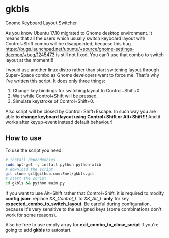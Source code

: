 # gkbls
Gnome Keyboard Layout Switcher

As you know Ubuntu 17.10 migrated to Gnome desktop environment. It means that all the users which usually switch keyboard layout with Control+Shift combo will be disappointed, because this bug https://bugs.launchpad.net/ubuntu/+source/gnome-settings-daemon/+bug/1245473 is still not fixed. You can't use that combo to switch layout at the moment!!!

I would use another linux distro rather than start switching layout through Super+Space combo as Gnome developers want to force me. That's why I've written this script. It does only three things:
1. Change key bindings for switching layout to Control+Shift+0.
2. Wait while Control+Shift will be pressed.
3. Simulate keystroke of Control+Shift+0.

Also script will be closed by Control+Shift+Escape. In such way you are able **to change keyboard layout using Control+Shift or Alt+Shift!!!** And it works after keyup-event instead default behaviour!

## How to use
To use the script you need:
```sh
# install dependencies
sudo apt-get -y install python python-xlib
# download the script
git clone git@github.com:Enet/gkbls.git
# start the script
cd gkbls && python main.py
```

If you want to use Alt+Shift rather that Control+Shift, it is required to modify **config.json**: replace *XK_Control_L* to *XK_Alt_L* **only** for key **expected_combo_to_switch_layout**. Be careful during configuration, because it's very sensitive to the assigned keys (some combinations don't work for some reasons).

Also be free to use empty array for **exit_combo_to_close_script** if you're going to add **gkbls** to autostart.